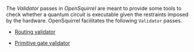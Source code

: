 The _Validator_ passes in _OpenSquirrel_ are meant to provide some tools to check whether a quantum circuit is
executable given the restraints imposed by the hardware. OpenSquirrel facilitates the following `Validator` passes.

- [Routing validator](routing-validator.md)

- [Primitive gate validator](primitive-gate-validator.md)




